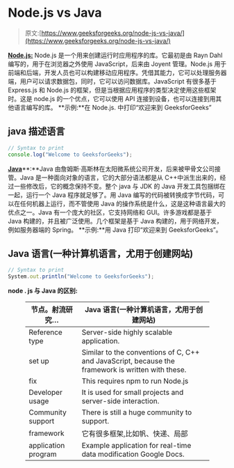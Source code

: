 # Node.js vs Java

> 原文:[https://www.geeksforgeeks.org/node-js-vs-java/](https://www.geeksforgeeks.org/node-js-vs-java/)

[**Node.js:**](https://www.geeksforgeeks.org/node-js-frameworks/) Node.js 是一个用来创建运行时应用程序的库。它最初是由 Rayn Dahl 编写的，用于在浏览器之外使用 JavaScript，后来由 Joyent 管理。Node.js 用于前端和后端，开发人员也可以构建移动应用程序。凭借其能力，它可以处理服务器端，用户可以请求数据包，同时，它可以访问数据库。JavaScript 有很多基于 Express.js 和 Node.js 的框架，但是当根据应用程序的类型决定使用这些框架时。这是 node.js 的一个优点，它可以使用 API 连接到设备，也可以连接到用其他语言编写的库。
**示例:**在 Node.js.
中打印“欢迎来到 GeeksforGeeks”

## java 描述语言

```js
// Syntax to print
console.log("Welcome to GeeksforGeeks");
```

[**Java**](https://www.geeksforgeeks.org/java/)**:**Java 由詹姆斯·高斯林在太阳微系统公司开发，后来被甲骨文公司接管。Java 是一种面向对象的语言，它的大部分语法都是从 C++中派生出来的，经过一些修改后，它的概念保持不变。整个 java 与 JDK 的 Java 开发工具包捆绑在一起，运行一个 Java 程序就足够了。用 Java 编写的代码被转换成字节代码，可以在任何机器上运行，而不管使用 Java 的操作系统是什么，这是这种语言最大的优点之一。Java 有一个庞大的社区，它支持网络和 GUI。许多游戏都是基于 Java 构建的，并且被广泛使用。几个框架是基于 Java 构建的，用于网络开发，例如服务器端的 Spring。
**示例:**用 Java 打印“欢迎来到 GeeksforGeeks”。

## Java 语言(一种计算机语言，尤用于创建网站)

```js
// Syntax to print
System.out.println("Welcome to GeeksforGeeks");
```

**node . js 与 Java 的区别:**

<figure class="table">

| 节点。射流研究… | Java 语言(一种计算机语言，尤用于创建网站) |
| --- | --- |
| Reference type | Server-side highly scalable application. | Highly complex applications have been created. |
| set up | Similar to the conventions of C, C++ and JavaScript, because the framework is written with these. | Application of object-oriented structure derived from C++. |
| fix | This requires npm to run Node.js | It needs JRE to run Java. |
| Developer usage | It is used for small projects and server-side interaction. | Used to handle complex projects based on CRUD operations. |
| Community support | There is still a huge community to support. | Java community is by far the most universal and has a large number of supporters. |
| framework | 它有很多框架,比如帆、快递、局部 | 它有 JSF、Struts、Hibernate 等框架。 |
| application program | Example application for real-time data modification Google Docs. | For applications that need to create objects and manage data. |

</figure>